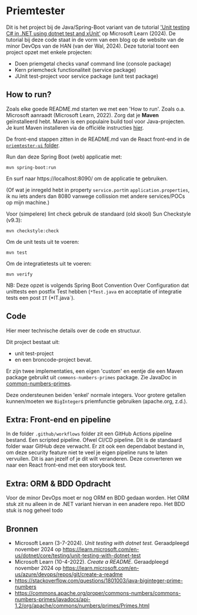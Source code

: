 # Priemtester

Dit is het project bij de Java/Spring-Boot variant van de tutorial ['Unit testing C# in .NET using dotnet test and xUnit'](<https://learn.microsoft.com/en-us/dotnet/core/testing/unit-testing-with-dotnet-test>) op Microsoft Learn (2024). De tutorial bij deze code staat in de vorm van een blog op de website van de minor DevOps van de HAN (van der Wal, 2024). Deze tutorial toont een project opzet met enkele projecten:

- Doen priemgetal checks vanaf command line (console package)
- Kern priemcheck functionaliteit (service package)
- JUnit test-project voor service package (unit test package)

## How to run?

Zoals elke goede README.md starten we met een 'How to run'. Zoals o.a. Microsoft aanraadt (Microsoft Learn, 2022). Zorg dat je **Maven** geïnstalleerd hebt. Maven is een populaire build tool voor Java-projecten. Je kunt Maven installeren via de officiële instructies [hier](https://maven.apache.org/install.html).

De front-end stappen zitten in de README.md van de React front-end in de [`priemtester-ui` folder](priemtester-ui/README.md).

Run dan deze Spring Boot (web) applicatie met:

```console
mvn spring-boot:run
```

En surf naar https://localhost:8090/ om de applicatie te gebruiken.

(Of wat je inregeld hebt in property `service.port`in `application.properties`, ik nu iets anders dan 8080 vanwege collission met andere services/POCs op mijn machine.)

Voor (simpelere) lint check gebruik de standaard (old skool) Sun Checkstyle (v9.3):
```console
mvn checkstyle:check
```

Om de unit tests uit te voeren:
```console
mvn test
```

Om de integratietests uit te voeren:
```console
mvn verify
```

NB: Deze opzet is volgends Spring Boot Convention Over Configuration dat unittests een postfix Test hebben  (`*Test.java` en acceptatie of integratie tests een post `IT` (*IT.java`).

## Code

Hier meer technische details over de code en structuur.

Dit project bestaat uit:

- unit test-project
- en een broncode-project bevat.

Er zijn twee implementaties, een eigen 'custom' en eentje die een Maven package gebruikt uit `commons-numbers-primes` package. Zie JavaDoc in [common-numbers-primes](https://commons.apache.org/proper/commons-numbers/commons-numbers-primes/javadocs/api-1.2/org/apache/commons/numbers/primes/Primes.html).

Deze ondersteunen beiden 'enkel' normale integers. Voor grotere getallen kunnen/moeten we `BigInteger`s priemfunctie gebruiken (apache.org, z.d.).

## Extra: Front-end en pipeline

In de folder `.github/workflows` folder zit een GitHub Actions pipeline bestand. Een scripted pipeline. Ofwel CI/CD pipeline. Dit is de standaard folder waar GitHub deze verwacht. Er zit ook een dependabot bestand in, om deze security feature niet te veel je eigen pipeline runs te laten vervuilen. Dit is aan jezelf of je dit wilt veranderen. 
Deze converteren we naar een React front-end met een storybook test.

## Extra: ORM & BDD Opdracht

Voor de minor DevOps moet er nog ORM en BDD gedaan worden. Het ORM stuk zit nu alleen in de .NET variant hiervan in een anadere repo. Het BDD stuk is nog geheel todo

## Bronnen

- Microsoft Learn (3-7-2024). *Unit testing with dotnet test.* Geraadpleegd november 2024 op <https://learn.microsoft.com/en-us/dotnet/core/testing/unit-testing-with-dotnet-test>
- Microsoft Learn (10-4-2022). *Create a README*. Geraadpleegd november 2024 op https://learn.microsoft.com/en-us/azure/devops/repos/git/create-a-readme
- https://stackoverflow.com/questions/1801003/java-biginteger-prime-numbers
- https://commons.apache.org/proper/commons-numbers/commons-numbers-primes/javadocs/api-1.2/org/apache/commons/numbers/primes/Primes.html
